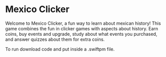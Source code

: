 # Mexico Clicker

Welcome to Mexico Clicker, a fun way to learn about mexican history! This game combines the fun in clicker games with aspects about history. Earn coins, buy events and upgrade, study about what events you purchased, and answer quizzes about them for extra coins.

To run download code and put inside a .swiftpm file.
